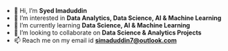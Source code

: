 - 👋 Hi, I’m **Syed Imaduddin**
- 👀 I’m interested in **Data Analytics, Data Science, AI & Machine Learning**
- 🌱 I’m currently learning **Data Science, AI & Machine Learning**
- 💞️ I’m looking to collaborate on **Data Science & Analytics Projects**
- 📫 Reach me on my email id **simaduddin7@outlook.com**
<!---
simaduddin7/simaduddin7 is a ✨ special ✨ repository because its `README.md` (this file) appears on your GitHub profile.
You can click the Preview link to take a look at your changes.
--->
